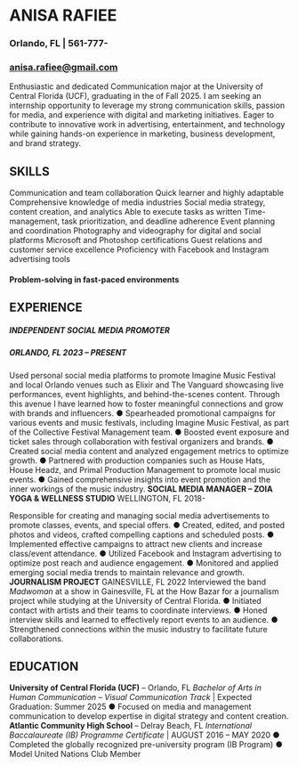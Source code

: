 # ANISA RAFIEE

### Orlando, FL | 561-777-

### anisa.rafiee@gmail.com

Enthusiastic and dedicated Communication major at the University of Central Florida (UCF), graduating in
the of Fall 2025. I am seeking an internship opportunity to leverage my strong communication skills,
passion for media, and experience with digital and marketing initiatives. Eager to contribute to innovative
work in advertising, entertainment, and technology while gaining hands-on experience in marketing,
business development, and brand strategy.

## SKILLS

Communication and team collaboration
Quick learner and highly adaptable
Comprehensive knowledge of media industries
Social media strategy, content creation, and analytics
Able to execute tasks as written
Time-management, task prioritization, and deadline
adherence
Event planning and coordination
Photography and videography for digital and social
platforms
Microsoft and Photoshop certifications
Guest relations and customer service excellence
Proficiency with Facebook and Instagram advertising
tools

#### Problem-solving in fast-paced environments

## EXPERIENCE

##### INDEPENDENT SOCIAL MEDIA PROMOTER

##### ORLANDO, FL 2023 – PRESENT

Used personal social media platforms to promote Imagine Music Festival and local Orlando venues such
as Elixir and The Vanguard showcasing live performances, event highlights, and behind-the-scenes
content. Through this avenue I have learned how to foster meaningful connections and grow with brands
and influencers.
● Spearheaded promotional campaigns for various events and music festivals, including Imagine
Music Festival, as part of the Collective Festival Management team.
● Boosted event exposure and ticket sales through collaboration with festival organizers and
brands.
● Created social media content and analyzed engagement metrics to optimize growth.
● Partnered with production companies such as House Hats, House Headz, and Primal Production
Management to promote local music events.
● Gained comprehensive insights into event promotion and the inner workings of the music
industry.
**SOCIAL MEDIA MANAGER – ZOIA YOGA & WELLNESS STUDIO**
WELLINGTON, FL 2018-


Responsible for creating and managing social media advertisements to promote classes, events, and
special offers.
● Created, edited, and posted photos and videos, crafted compelling captions and scheduled posts.
● Implemented effective campaigns to attract new clients and increase class/event attendance.
● Utilized Facebook and Instagram advertising to optimize post reach and audience engagement.
● Monitored and applied emerging social media trends to maintain relevance and growth.
**JOURNALISM PROJECT**
GAINESVILLE, FL 2022
Interviewed the band _Madwoman_ at a show in Gainesville, FL at the How Bazar for a journalism project
while studying at the University of Central Florida.
● Initiated contact with artists and their teams to coordinate interviews.
● Honed interview skills and learned to effectively report events to an audience.
● Strengthened connections within the music industry to facilitate future collaborations.

## EDUCATION

**University of Central Florida (UCF)** – Orlando, FL
_Bachelor of Arts in Human Communication – Visual Communication Track_ | Expected Graduation:
Summer 2025
● Focused on media and management communication to develop expertise in digital strategy and
content creation.
**Atlantic Community High School** – Delray Beach, FL
_International Baccalaureate (IB) Programme Certificate_ | AUGUST 2016 – MAY 2020
● Completed the globally recognized pre-university program (IB Program)
● Model United Nations Club Member


